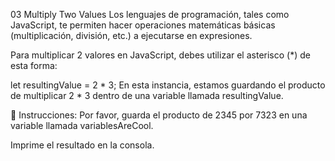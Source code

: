 03 Multiply Two Values
Los lenguajes de programación, tales como JavaScript, te permiten hacer operaciones matemáticas básicas (multiplicación, división, etc.) a ejecutarse en expresiones.

Para multiplicar 2 valores en JavaScript, debes utilizar el asterisco (*) de esta forma:

let resultingValue = 2 * 3;
En esta instancia, estamos guardando el producto de multiplicar 2 * 3 dentro de una variable llamada resultingValue.

📝 Instrucciones:
Por favor, guarda el producto de 2345 por 7323 en una variable llamada variablesAreCool.

Imprime el resultado en la consola.